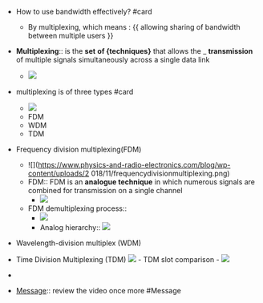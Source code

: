 - How to use bandwidth effectively? #card
	- By multiplexing, which means : {{ allowing sharing of bandwidth between multiple users }}


- **Multiplexing**:: is the  **set** **of {techniques}** that allows the  _ __transmission__  of multiple signals simultaneously across a single data link
	- ![](https://remnote-user-data.s3.amazonaws.com/ha_AteqIXreGOw-8gBDjGxtnHai53KZA9v33Xq6uknQ5cExxkNZOiIVoy9fET1YZ02EtnGERYQcHi0VM3GU2Lisd02zChMhkdEMEkF2Cb4vi-nZbG0Lmdw8PJCgjUxq-) 

- multiplexing is of three types #card 
	- ![](https://remnote-user-data.s3.amazonaws.com/OrzWg9KB9QewS1tPTb5Rrip-KTRxdc_ej2cMHnofTLYfN5w044Qj6SuLDDk5VVPJ0OiS75lDbKQ2j4Tnlhns-ZVQuuXToi0QkRXiTA5y0aUDfOrbgSIXzwbWy34B_OUc)	
	- FDM
	- WDM
	- TDM


- Frequency division multiplexing(FDM)
	- ![](https://www.physics-and-radio-electronics.com/blog/wp-content/uploads/2	018/11/frequencydivisionmultiplexing.png)
	- FDM:: FDM is an **analogue technique** in which numerous signals are combined for transmission on a  single channel
		- ![](https://remnote-user-data.s3.amazonaws.com/Q4x9NTJJnAvE2NEiC0lwTNnVY8LlztSBv83c6V1RRDCYiT8n3MYbahOluHhEmYG66xngtouxHIy49wCHgxdNi-xQtaOvSj_g9_t5XVdaaBAFyw70qdO-GjsyWqItgv68)
	- FDM demultiplexing process:: 
		- ![](https://remnote-user-data.s3.amazonaws.com/TaGMftKN9WMzZCGUOt2FgcEIH2RpLWYnnJIm-u5FmipVUA_CRvsAUM5v5b4CcMztX-Gc_Tl0cfOOxRpg4jKeCo9ltIv-NJhewyz4oq8hyPGbLwTdlcIWIujN_CKCKoLw)  
		- Analog hierarchy:: ![](https://remnote-user-data.s3.amazonaws.com/lGaLh1VKlYKSRXzRb3xxVzkUgKoZnt6AuQwZvVa32chXsRXzgxcTekOyhaRqi808CTV8fnEO3376EdxApW0ry5PlYvl44mkKXyqDt-s1eMUCZg9xwr3J2RIeXqiw56F1)
- Wavelength-division multiplex (WDM)
- Time Division Multiplexing (TDM)
![](https://remnote-user-data.s3.amazonaws.com/NdFOj6d7wZZMr04_v8ki9EsyqGIv3gajWN-joU2xN6LKHlBptVnlLXeOgWeedWAW0GVB_6zLiC3e44XZQIDT6kD8fpOM0XLx0Bd-MKy4nMJV3ZJdOjQ1tLPbYNp-_uVU)
		- TDM slot comparison
			- ![](https://remnote-user-data.s3.amazonaws.com/GazFJOF35wlE6W1ahaDz0OCcYiKYPCwP9Jq1eXL-3RKkvGm5zwUjCQkeDDCWVr5ZGaqPHSzbOpNxKfUPEVHkaw_llzIrnJhjcM2-dH2TYElyX38bgU26Skx4JPpKfNpX)  
- 
- [Message](../Message.md):: review the video once more #Message
